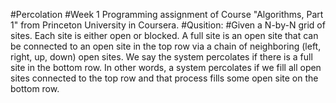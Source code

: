 #Percolation
#Week 1 Programming assignment of Course "Algorithms, Part 1" from Princeton University in Coursera.
#Qusition:
#Given a N-by-N grid of sites. Each site is either open or blocked. 
A full site is an open site that can be connected to an open site in the top row via a chain of neighboring 
(left, right, up, down) open sites.
We say the system percolates if there is a full site in the bottom row. In other words, 
a system percolates if we fill all open sites connected to the top row and that process fills some open site on the bottom row.
